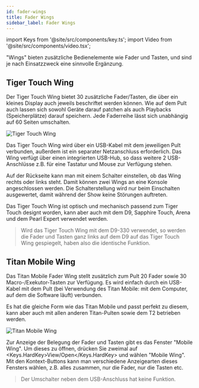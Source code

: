 ```yaml
---
id: fader-wings
title: Fader Wings
sidebar_label: Fader Wings
---
```


import Keys from '@site/src/components/key.ts';
import Video from '@site/src/components/video.tsx';

"Wings" bieten zusätzliche Bedienelemente wie Fader und Tasten, und sind
je nach Einsatzzweck eine sinnvolle Ergänzung.

## Tiger Touch Wing

Der Tiger Touch Wing bietet 30 zusätzliche Fader/Tasten, die über ein
kleines Display auch jeweils beschriftet werden können. Wie auf dem Pult
auch lassen sich sowohl Geräte darauf patchen als auch Playbacks
(Speicherplätze) darauf speichern. Jede Faderreihe lässt sich unabhängig
auf 60 Seiten umschalten.

![Tiger Touch Wing](/docs/images/Tiger-Touch-Wing.png)

Das Tiger Touch Wing wird über ein USB-Kabel mit dem jeweiligen Pult 
verbunden, außerdem ist ein separater Netzanschluss erforderlich. Das
Wing verfügt über einen integrierten USB-Hub, so dass weitere 2
USB-Anschlüsse z.B. für eine Tastatur und Mouse zur Verfügung stehen.

Auf der Rückseite kann man mit einem Schalter einstellen, ob das Wing 
rechts oder links steht. Damit können zwei Wings an eine Konsole angeschlossen werden. 
Die Schalterstellung wird nur beim Einschalten ausgewertet, damit während der Show keine Störungen auftreten.

Das Tiger Touch Wing ist optisch und mechanisch passend zum Tiger Touch
designt worden, kann aber auch mit dem D9, Sapphire Touch, Arena und dem Pearl Expert verwendet werden.

> Wird das Tiger Touch Wing mit dem D9-330 verwendet, so werden die Fader und Tasten 
ganz links auf dem D9 auf das Tiger Touch Wing gespiegelt, haben also die identische Funktion. 

## Titan Mobile Wing

Das Titan Mobile Fader Wing stellt zusätzlich zum Pult 20 Fader sowie 30
Macro-/Exekutor-Tasten zur Verfügung. Es wird einfach durch ein
USB-Kabel mit dem Pult (bei Verwendung des Titan Mobile: mit dem
Computer, auf dem die Software läuft) verbunden.

Es hat die gleiche Form wie das Titan Mobile und passt perfekt zu
diesem, kann aber auch mit allen anderen Titan-Pulten sowie dem T2 betrieben werden.

![Titan Mobile Wing](/docs/images/Titan-Mobile-Wing.png)

Zur Anzeige der Belegung der Fader und Tasten gibt es das Fenster
"Mobile Wing". Um dieses zu öffnen, drücken Sie zweimal 
auf <Keys.HardKey>View/Open</Keys.HardKey> und wählen "Mobile Wing". Mit den 
Kontext-Buttons kann man verschiedene Anzeigearten dieses Fensters wählen, z.B. 
alles zusammen, nur die Fader, nur die Tasten etc.

> Der Umschalter neben dem USB-Anschluss hat keine Funktion.